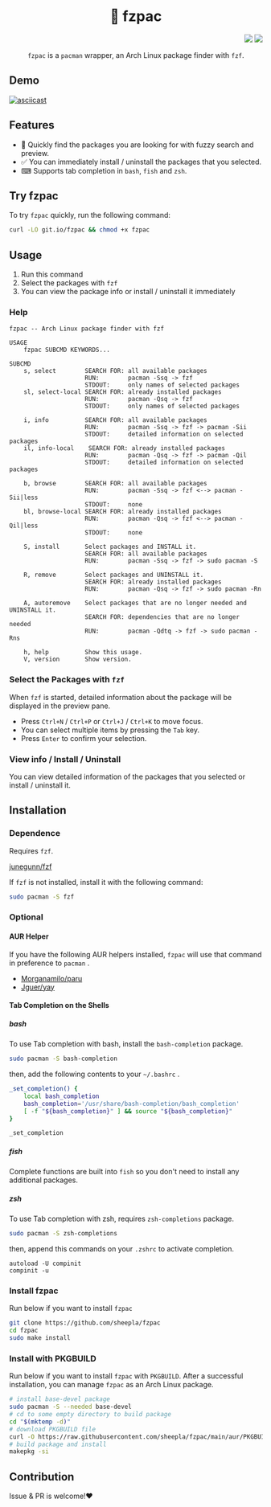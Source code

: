 <div align="center"><h1> 🔎 fzpac</h1></div>

<div align="right">
    <img src="https://img.shields.io/static/v1?label=Language&message=shell&color=blue&style=flat-square"/>
    <img src="https://img.shields.io/static/v1?label=License&message=MIT&color=blue&style=flat-square"/>
</div>

<div align="center">
    
`fzpac` is a `pacman` wrapper, an Arch Linux package finder with `fzf`.

</div>

## Demo


[![asciicast](https://asciinema.org/a/432854.svg)](https://asciinema.org/a/432854)

## Features

- 🚀 Quickly find the packages you are looking for with fuzzy search and preview.
- ✅ You can immediately install / uninstall the packages that you selected.
- ⌨ Supports tab completion in `bash`, `fish` and `zsh`.

## Try fzpac

To try `fzpac` quickly, run the following command:

```bash
curl -LO git.io/fzpac && chmod +x fzpac
```

## Usage

1. Run this command
2. Select the packages with `fzf`
3. You can view the package info or install / uninstall it immediately

### Help

```
fzpac -- Arch Linux package finder with fzf

USAGE
    fzpac SUBCMD KEYWORDS...

SUBCMD
    s, select        SEARCH FOR: all available packages
                     RUN:        pacman -Ssq -> fzf
                     STDOUT:     only names of selected packages
    sl, select-local SEARCH FOR: already installed packages
                     RUN:        pacman -Qsq -> fzf
                     STDOUT:     only names of selected packages

    i, info          SEARCH FOR: all available packages
                     RUN:        pacman -Ssq -> fzf -> pacman -Sii
                     STDOUT:     detailed information on selected packages
    il, info-local    SEARCH FOR: already installed packages
                     RUN:        pacman -Qsq -> fzf -> pacman -Qil
                     STDOUT:     detailed information on selected packages

    b, browse        SEARCH FOR: all available packages
                     RUN:        pacman -Ssq -> fzf <--> pacman -Sii|less
                     STDOUT:     none
    bl, browse-local SEARCH FOR: already installed packages
                     RUN:        pacman -Qsq -> fzf <--> pacman -Qil|less
                     STDOUT:     none

    S, install       Select packages and INSTALL it.
                     SEARCH FOR: all available packages
                     RUN:        pacman -Ssq -> fzf -> sudo pacman -S

    R, remove        Select packages and UNINSTALL it.
                     SEARCH FOR: already installed packages
                     RUN:        pacman -Qsq -> fzf -> sudo pacman -Rn

    A, autoremove    Select packages that are no longer needed and UNINSTALL it.
                     SEARCH FOR: dependencies that are no longer needed
                     RUN:        pacman -Qdtq -> fzf -> sudo pacman -Rns

    h, help          Show this usage.
    V, version       Show version.

```

### Select the Packages with `fzf`

When `fzf` is started, detailed information about the package will be displayed in the preview pane.

- Press `Ctrl+N` / `Ctrl+P` or `Ctrl+J` / `Ctrl+K` to move focus.
- You can select multiple items by pressing the `Tab` key.
- Press `Enter` to confirm your selection.

### View info / Install / Uninstall

You can view detailed information of the packages that you selected or install / uninstall it.

## Installation

### Dependence

Requires `fzf`.

<a href="https://github.com/junegunn/fzf">junegunn/fzf</a>

If `fzf` is not installed, install it with the following command:

```bash
sudo pacman -S fzf
```

### Optional

#### AUR Helper

If you have the following AUR helpers installed, `fzpac` will use that command in preference to `pacman` .

<ul>
    <li><a href="https://github.com/Morganamilo/paru">Morganamilo/paru</a></li>
    <li><a href="https://github.com/Jguer/yay">Jguer/yay</a></li>
</ul>

#### Tab Completion on the Shells

##### bash

To use Tab completion with bash, install the `bash-completion` package.

```bash
sudo pacman -S bash-completion
```

then, add the following contents to your `~/.bashrc` .

```bash
_set_completion() {
    local bash_completion
    bash_completion='/usr/share/bash-completion/bash_completion'
    [ -f "${bash_completion}" ] && source "${bash_completion}"
}

_set_completion
```

##### fish

Complete functions are built into `fish` so you don't need to install any additional packages.

##### zsh

To use Tab completion with zsh, requires `zsh-completions` package.

```zsh
sudo pacman -S zsh-completions
```

then, append this commands on your `.zshrc` to activate completion.

```.zshrc
autoload -U compinit
compinit -u
```

### Install fzpac

Run below if you want to install `fzpac`

```bash
git clone https://github.com/sheepla/fzpac
cd fzpac
sudo make install
```

### Install with PKGBUILD

Run below if you want to install `fzpac` with `PKGBUILD`.
After a successful installation, you can manage `fzpac` as an Arch Linux package.

```bash
# install base-devel package
sudo pacman -S --needed base-devel
# cd to some empty directory to build package
cd "$(mktemp -d)"
# download PKGBUILD file
curl -O https://raw.githubusercontent.com/sheepla/fzpac/main/aur/PKGBUILD
# build package and install
makepkg -si
```

## Contribution

Issue & PR is welcome!❤
